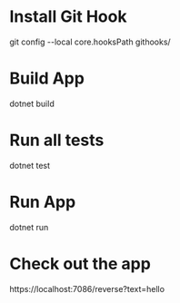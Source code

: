 Install Git Hook
===

git config --local core.hooksPath githooks/

Build App
===

dotnet build

Run all tests
===

dotnet test

Run App
===

dotnet run

Check out the app
===

https://localhost:7086/reverse?text=hello
